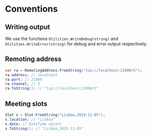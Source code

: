 # Conventions

## Writing output

We use the functions `Utilities.WriteDebug(string)` and `Utilities.WriteError(string)` for debug and error output respectively.

## Remoting address

```csharp
var ra = RemotingAddress.FromString("tcp://localhost:21000/S");
ra.address; // localhost
ra.port; // 21000
ra.channel; // S
ra.ToString(); // "tcp://localhost:21000/S"
```

## Meeting slots

```csharp
Slot s = Slot.FromString("Lisboa,2019-11-05");
s.location; // "Lisboa"
s.date; // DateTime object
s.ToString(); // "Lisboa,2019-11-05"
```